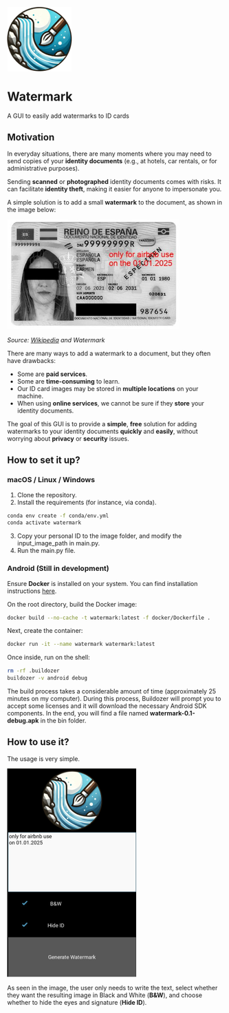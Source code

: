 <img src="assets/images/logo.png" width="150"/>

# Watermark
A GUI to easily add watermarks to ID cards

## Motivation

In everyday situations, there are many moments where you may need to send copies of your **identity documents** (e.g., at hotels, car rentals, or for administrative purposes).

Sending **scanned** or **photographed** identity documents comes with risks. It can facilitate **identity theft**, making it easier for anyone to impersonate you. 

A simple solution is to add a small **watermark** to the document, as shown in the image below:

<img src="assets/images/example.jpg" width="400"/>

*Source: [Wikipedia](https://es.wikipedia.org/wiki/Documento_nacional_de_identidad_%28España%29) and Watermark* 


There are many ways to add a watermark to a document, but they often have drawbacks:
- Some are **paid services**.
- Some are **time-consuming** to learn.
- Our ID card images may be stored in **multiple locations** on your machine.
- When using **online services**, we cannot be sure if they **store** your identity documents.

The goal of this GUI is to provide a **simple**, **free** solution for adding watermarks to your identity documents **quickly** and **easily**, without worrying about **privacy** or **security** issues.

## How to set it up?
### macOS / Linux / Windows
1. Clone the repository.
2. Install the requirements (for instance, via conda).
```bash
conda env create -f conda/env.yml
conda activate watermark
```
3. Copy your personal ID to the image folder, and modify the input_image_path in main.py.
4. Run the main.py file.


### Android (Still in development)
Ensure **Docker** is installed on your system. You can find installation instructions [here](https://docs.docker.com/get-docker/).

On the root directory, build the Docker image:
```bash
docker build --no-cache -t watermark:latest -f docker/Dockerfile .
```

Next, create the container:
```bash
docker run -it --name watermark watermark:latest
```

Once inside, run on the shell:
```bash
rm -rf .buildozer
buildozer -v android debug
```

The build process takes a considerable amount of time (approximately 25 minutes on my computer). During this process, Buildozer will prompt you to accept some licenses and it will download the necessary Android SDK components. In the end, you will find a file named **watermark-0.1-debug.apk** in the bin folder.

## How to use it?
The usage is very simple.

<img src="assets/images/example2.png" width="300"/>

As seen in the image, the user only needs to write the text, select whether they want the resulting image in Black and White (**B&W**), and choose whether to hide the eyes and signature (**Hide ID**).
